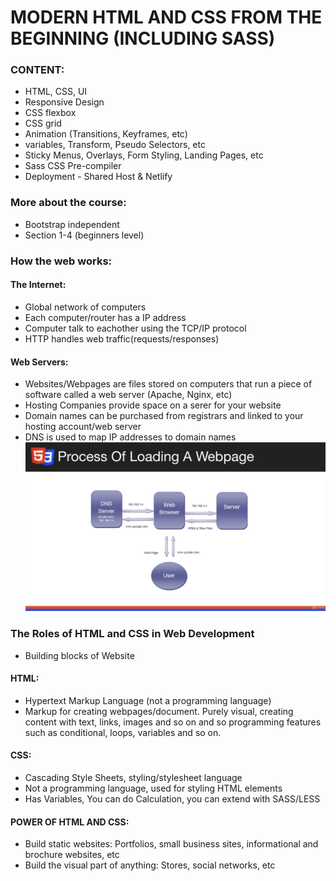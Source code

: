 # MODERN HTML AND CSS FROM THE BEGINNING (INCLUDING SASS)

### CONTENT:

- HTML, CSS, UI
- Responsive Design
- CSS flexbox
- CSS grid
- Animation (Transitions, Keyframes, etc)
- variables, Transform, Pseudo Selectors, etc
- Sticky Menus, Overlays, Form Styling, Landing Pages, etc
- Sass CSS Pre-compiler
- Deployment - Shared Host & Netlify

### More about the course:

- Bootstrap independent
- Section 1-4 (beginners level)

### How the web works:

#### The Internet:

- Global network of computers
- Each computer/router has a IP address
- Computer talk to eachother using the TCP/IP protocol
- HTTP handles web traffic(requests/responses)

#### Web Servers:

- Websites/Webpages are files stored on computers that run a piece of software called a web server (Apache, Nginx, etc)
- Hosting Companies provide space on a serer for your website
- Domain names can be purchased from registrars and linked to your hosting account/web server
- DNS is used to map IP addresses to domain names
  ![loading a webpage](loadingawebpage.png)

### The Roles of HTML and CSS in Web Development

- Building blocks of Website

#### HTML:

- Hypertext Markup Language (not a programming language)
- Markup for creating webpages/document. Purely visual, creating content with text, links, images and so on and so programming features such as conditional, loops, variables and so on.

#### CSS:

- Cascading Style Sheets, styling/stylesheet language
- Not a programming language, used for styling HTML elements
- Has Variables, You can do Calculation, you can extend with SASS/LESS

#### POWER OF HTML AND CSS:

- Build static websites: Portfolios, small business sites, informational and brochure websites, etc
- Build the visual part of anything: Stores, social networks, etc
